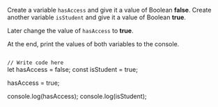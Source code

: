 Create a variable `hasAccess` and give it a value of Boolean **false**.
Create another variable `isStudent` and give it a value of Boolean **true**.

Later change the value of `hasAccess` to **true**.

At the end, print the values of both variables to the console.

<codeblock language="javascript" type="exercise" testMode="fixedInput">
<code>
// Write code here
</code>
<solution>
let hasAccess = false;
const isStudent = true;

hasAccess = true;

console.log(hasAccess);
console.log(isStudent);
</solution>
</codeblock>
